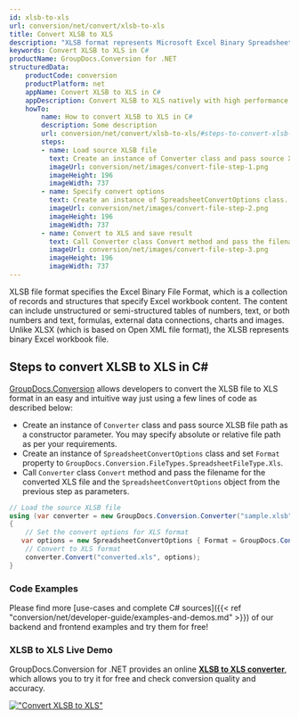 ```yaml
---
id: xlsb-to-xls
url: conversion/net/convert/xlsb-to-xls
title: Convert XLSB to XLS
description: "XLSB format represents Microsoft Excel Binary Spreadsheet File with .xlsb extension. Learn how to convert XLSB to XLS file programmatically in C# language using GroupDocs.Conversion for .NET library."
keywords: Convert XLSB to XLS in C#
productName: GroupDocs.Conversion for .NET
structuredData:
    productCode: conversion
    productPlatform: net
    appName: Convert XLSB to XLS in C#
    appDescription: Convert XLSB to XLS natively with high performance using C# language and server side GroupDocs.Conversion for .NET APIs, without the use of any software like Microsoft or Open Office.
    howTo:
        name: How to convert XLSB to XLS in C# 
        description: Some description
        url: conversion/net/convert/xlsb-to-xls/#steps-to-convert-xlsb-to-xls-in-c
        steps:
        - name: Load source XLSB file 
          text: Create an instance of Converter class and pass source XLSB file path as a constructor parameter. You may specify absolute or relative file path as per your requirements. 
          imageUrl: conversion/net/images/convert-file-step-1.png
          imageHeight: 196
          imageWidth: 737
        - name: Specify convert options 
          text: Create an instance of SpreadsheetConvertOptions class.
          imageUrl: conversion/net/images/convert-file-step-2.png
          imageHeight: 196
          imageWidth: 737
        - name: Convert to XLS and save result 
          text: Call Converter class Convert method and pass the filename for the converted HTML file and the SpreadsheetConvertOptions object from the previous step as parameters.
          imageUrl: conversion/net/images/convert-file-step-3.png
          imageHeight: 196
          imageWidth: 737
---
```


XLSB file format specifies the Excel Binary File Format, which is a collection of records and structures that specify Excel workbook content. The content can include unstructured or semi-structured tables of numbers, text, or both numbers and text, formulas, external data connections, charts and images. Unlike XLSX (which is based on Open XML file format), the XLSB represents binary Excel workbook file.

## Steps to convert XLSB to XLS in C#

[GroupDocs.Conversion](https://products.groupdocs.com/conversion/net) allows developers to convert the XLSB file to XLS format in an easy and intuitive way just using a few lines of code as described below:

* Create an instance of `Converter` class and pass source XLSB file path as a constructor parameter. You may specify absolute or relative file path as per your requirements. 
* Create an instance of `SpreadsheetConvertOptions` class and set `Format` property to `GroupDocs.Conversion.FileTypes.SpreadsheetFileType.Xls`.
* Call `Converter` class `Convert` method and pass the filename for the converted XLS file and the `SpreadsheetConvertOptions` object from the previous step as parameters.

```csharp
// Load the source XLSB file
using (var converter = new GroupDocs.Conversion.Converter("sample.xlsb"))
{
    // Set the convert options for XLS format
   var options = new SpreadsheetConvertOptions { Format = GroupDocs.Conversion.FileTypes.SpreadsheetFileType.Xls };
    // Convert to XLS format
    converter.Convert("converted.xls", options);
}
```

### Code Examples

Please find more [use-cases and complete C# sources]({{< ref "conversion/net/developer-guide/examples-and-demos.md" >}}) of our backend and frontend examples and try them for free!

### XLSB to XLS Live Demo

GroupDocs.Conversion for .NET provides an online [**XLSB to XLS converter**](https://products.groupdocs.app/conversion/xlsb-to-xls), which allows you to try it for free and check conversion quality and accuracy.

[!["Convert XLSB to XLS"](conversion/net/images/convert-to-xls/convert-xlsb-to-xls.png)](https://products.groupdocs.app/conversion/xlsb-to-xls)